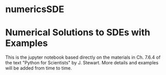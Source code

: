 # numericsSDE
# Numerical Solutions to SDEs with Examples

This is the jupyter notebook based directly on the materials in Ch. 7.6.4 of the text "Python for Scientists" by J. Stewart. More details and examples will be added from time to time.

